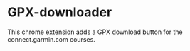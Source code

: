 # GPX-downloader
This chrome extension adds a GPX download button for the connect.garmin.com courses.
